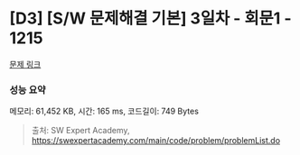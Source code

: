 # [D3] [S/W 문제해결 기본] 3일차 - 회문1 - 1215 

[문제 링크](https://swexpertacademy.com/main/code/problem/problemDetail.do?contestProbId=AV14QpAaAAwCFAYi) 

### 성능 요약

메모리: 61,452 KB, 시간: 165 ms, 코드길이: 749 Bytes



> 출처: SW Expert Academy, https://swexpertacademy.com/main/code/problem/problemList.do